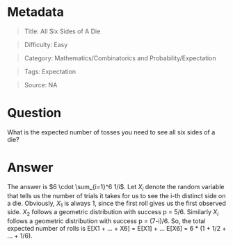 # Metadata
> Title: All Six Sides of A Die

> Difficulty: Easy

> Category: Mathematics/Combinatorics and Probability/Expectation

> Tags: Expectation

> Source: NA

# Question
What is the expected number of tosses you need to see all six sides of a die?

# Answer
The answer is $6 \cdot \sum_{i=1}^6 1/i$. Let $X_i$ denote the random variable that tells us the number of trials it takes for us to see the i-th distinct side on a die. Obviously, $X_1$ is always 1, since the first roll gives us the first observed side. $X_2$ follows a geometric distribution with success p = 5/6. Similarly $X_i$ follows a geometric distribution with success p = (7-i)/6. So, the total expected number of rolls is E[X1 + ... + X6] = E[X1] + ... E[X6] = 6 * (1 + 1/2 + ... + 1/6).